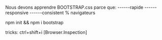 Nous devons apprendre BOOTSTRAP.css parce que:
------rapide
------responsive
------consistent % navigateurs

npm init && npm i bootstrap

tricks: ctrl+shift+i [Browser.Inspection]